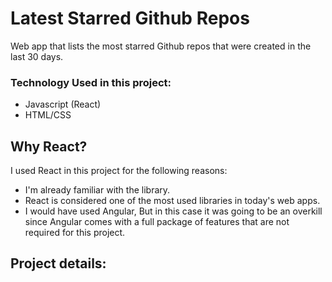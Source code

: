 # Latest Starred Github Repos

Web app that lists the most starred Github repos that were created in the last 30 days.

### Technology Used in this project:
- Javascript (React)
- HTML/CSS

## Why React?
I used React in this project for the following reasons:
- I'm already familiar with the library.
- React is considered one of the most used libraries in today's web apps.
- I would have used Angular, But in this case it was going to be an overkill since Angular comes with a full package of features that are not required for this project.

## Project details:
